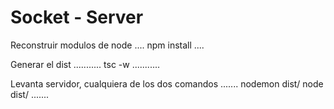 # Socket - Server

Reconstruir modulos de node
....
npm install
....

Generar el dist
...........
tsc -w
...........

Levanta servidor, cualquiera de los dos comandos
.......
nodemon dist/
node dist/
.......